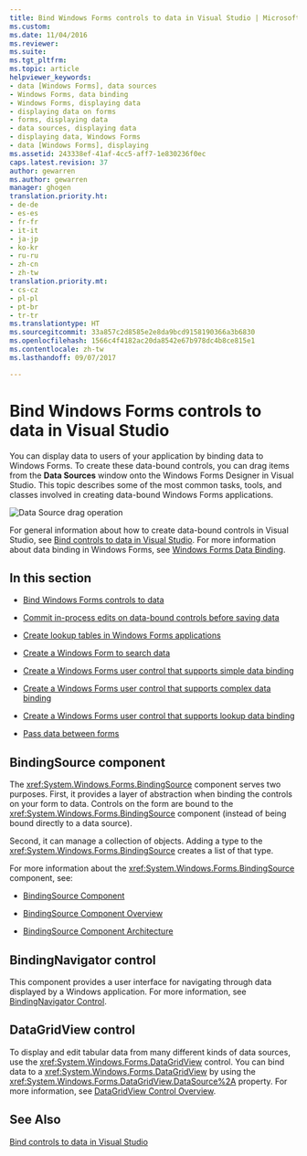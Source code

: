 ```yaml
---
title: Bind Windows Forms controls to data in Visual Studio | Microsoft Docs
ms.custom: 
ms.date: 11/04/2016
ms.reviewer: 
ms.suite: 
ms.tgt_pltfrm: 
ms.topic: article
helpviewer_keywords:
- data [Windows Forms], data sources
- Windows Forms, data binding
- Windows Forms, displaying data
- displaying data on forms
- forms, displaying data
- data sources, displaying data
- displaying data, Windows Forms
- data [Windows Forms], displaying
ms.assetid: 243338ef-41af-4cc5-aff7-1e830236f0ec
caps.latest.revision: 37
author: gewarren
ms.author: gewarren
manager: ghogen
translation.priority.ht:
- de-de
- es-es
- fr-fr
- it-it
- ja-jp
- ko-kr
- ru-ru
- zh-cn
- zh-tw
translation.priority.mt:
- cs-cz
- pl-pl
- pt-br
- tr-tr
ms.translationtype: HT
ms.sourcegitcommit: 33a857c2d8585e2e8da9bcd9158190366a3b6830
ms.openlocfilehash: 1566c4f4182ac20da8542e67b978dc4b8ce815e1
ms.contentlocale: zh-tw
ms.lasthandoff: 09/07/2017

---
```

# <a name="bind-windows-forms-controls-to-data-in-visual-studio"></a>Bind Windows Forms controls to data in Visual Studio
You can display data to users of your application by binding data to Windows Forms. To create these data-bound controls, you can drag items from the **Data Sources** window onto the Windows Forms Designer in Visual Studio. This topic describes some of the most common tasks, tools, and classes involved in creating data-bound Windows Forms applications.  
  
 ![Data Source drag operation](../data-tools/media/raddata-data-source-drag-operation.png "raddata Data Source drag operation")  
  
 For general information about how to create data-bound controls in Visual Studio, see [Bind controls to data in Visual Studio](../data-tools/bind-controls-to-data-in-visual-studio.md). For more information about data binding in Windows Forms, see [Windows Forms Data Binding](/dotnet/framework/winforms/windows-forms-data-binding).  
  
## <a name="in-this-section"></a>In this section  
  
-   [Bind Windows Forms controls to data](../data-tools/bind-windows-forms-controls-to-data.md)  
  
-   [Commit in-process edits on data-bound controls before saving data](../data-tools/commit-in-process-edits-on-data-bound-controls-before-saving-data.md)  
  
-   [Create lookup tables in Windows Forms applications](../data-tools/create-lookup-tables-in-windows-forms-applications.md)  
  
-   [Create a Windows Form to search data](../data-tools/create-a-windows-form-to-search-data.md)  
  
-   [Create a Windows Forms user control that supports simple data binding](../data-tools/create-a-windows-forms-user-control-that-supports-simple-data-binding.md)  
  
-   [Create a Windows Forms user control that supports complex data binding](../data-tools/create-a-windows-forms-user-control-that-supports-complex-data-binding.md)  
  
-   [Create a Windows Forms user control that supports lookup data binding](../data-tools/create-a-windows-forms-user-control-that-supports-lookup-data-binding.md)  
  
-   [Pass data between forms](../data-tools/pass-data-between-forms.md)  
  
## <a name="bindingsource-component"></a>BindingSource component  
 The <xref:System.Windows.Forms.BindingSource> component serves two purposes. First, it provides a layer of abstraction when binding the controls on your form to data. Controls on the form are bound to the <xref:System.Windows.Forms.BindingSource> component (instead of being bound directly to a data source).  
  
 Second, it can manage a collection of objects. Adding a type to the <xref:System.Windows.Forms.BindingSource> creates a list of that type.  
  
 For more information about the <xref:System.Windows.Forms.BindingSource> component, see:  
  
-   [BindingSource Component](/dotnet/framework/winforms/controls/bindingsource-component)  
  
-   [BindingSource Component Overview](/dotnet/framework/winforms/controls/bindingsource-component-overview)  
  
-   [BindingSource Component Architecture](/dotnet/framework/winforms/controls/bindingsource-component-architecture)  
  
## <a name="bindingnavigator-control"></a>BindingNavigator control  
 This component provides a user interface for navigating through data displayed by a Windows application. For more information, see [BindingNavigator Control](/dotnet/framework/winforms/controls/bindingnavigator-control-windows-forms).  
  
## <a name="datagridview-control"></a>DataGridView control  
 To display and edit tabular data from many different kinds of data sources, use the <xref:System.Windows.Forms.DataGridView> control. You can bind data to a <xref:System.Windows.Forms.DataGridView> by using the <xref:System.Windows.Forms.DataGridView.DataSource%2A> property. For more information, see [DataGridView Control Overview](/dotnet/framework/winforms/controls/datagridview-control-overview-windows-forms).  
  
## <a name="see-also"></a>See Also  
 [Bind controls to data in Visual Studio](../data-tools/bind-controls-to-data-in-visual-studio.md)

